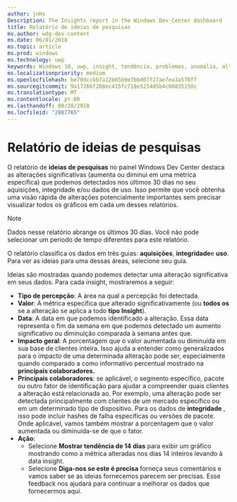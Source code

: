 ```yaml
---
author: jnHs
Description: The Insights report in the Windows Dev Center dashboard
title: Relatório de ideias de pesquisas
ms.author: wdg-dev-content
ms.date: 06/01/2018
ms.topic: article
ms.prod: windows
ms.technology: uwp
keywords: Windows 10, uwp, insight, tendência, problemas, anomalia, alterações de dados
ms.localizationpriority: medium
ms.openlocfilehash: be70dccbb7a12b65b9e7bbd07f27ae7ea3a578ff
ms.sourcegitcommit: 9a17266f208ec415fc718e5254d5b4c08835150c
ms.translationtype: MT
ms.contentlocale: pt-BR
ms.lasthandoff: 08/28/2018
ms.locfileid: "2887765"
---
```

# <a name="insights-report"></a>Relatório de ideias de pesquisas


O relatório de **ideias de pesquisas** no painel Windows Dev Center destaca as alterações significativas (aumenta ou diminui em uma métrica específica) que podemos detectados nos últimos 30 dias no seu aquisições, integridade e/ou dados de uso. Isso permite que você obtenha uma visão rápida de alterações potencialmente importantes sem precisar visualizar todos os gráficos em cada um desses relatórios.

> [!NOTE]
> Dados nesse relatório abrange os últimos 30 dias. Você não pode selecionar um período de tempo diferentes para este relatório.

O relatório classifica os dados em três guias: **aquisições**, **integridade**e **uso**. Para ver as ideias para uma dessas áreas, selecione seu guia.

Ideias são mostradas quando podemos detectar uma alteração significativa em seus dados. Para cada insight, mostraremos a seguir:
- **Tipo de percepção**: A área na qual a percepção foi detectada.
- **Valor**: A métrica específica que alterado significativamente (ou **todos os** se a alteração se aplica a todo **tipo Insight**).
- **Data**: A data em que podemos identificado a alteração. Essa data representa o fim da semana em que podemos detectado um aumento significativo ou diminuição comparada à semana antes que.
- **Impacto geral**: A porcentagem que o valor aumentada ou diminuída em sua base de clientes inteira. Isso ajuda a entender como generalizados para o impacto de uma determinada alteração pode ser, especialmente quando comparado a como informativo percentual mostrado na **principais colaboradores.**
- **Principais colaboradores**: se aplicável, o segmento específico, pacote ou outro fator de identificação para ajudar a compreender quais clientes a alteração está relacionada ao. Por exemplo, uma alteração pode ser detectada principalmente com clientes de um mercado específico ou em um determinado tipo de dispositivo. Para os dados de **integridade** , isso pode incluir hashes de falha específicas ou versões de pacote. Onde aplicável, vamos também mostrar a porcentagem que o valor aumentada ou diminuída-se de que o fator.
- **Ação**:
   - Selecione **Mostrar tendência de 14 dias** para exibir um gráfico mostrando como a métrica alteradas nos dias 14 inteiros levando à data insight.
   - Selecione **Diga-nos se este é precisa** forneça seus comentários e vamos saber se as ideias fornecemos parecem ser precisas. Esse feedback nos ajudará para continuar a melhorar os dados que fornecermos aqui. 

